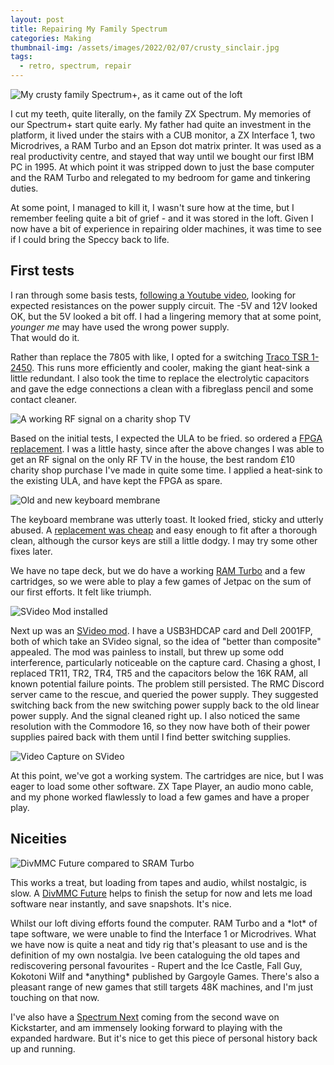 ```yaml
---
layout: post
title: Repairing My Family Spectrum
categories: Making
thumbnail-img: /assets/images/2022/02/07/crusty_sinclair.jpg
tags: 
  - retro, spectrum, repair
---
```


![My crusty family Spectrum+, as it came out of the loft](/assets/images/2022/02/07/crusty_sinclair.jpg)

I cut my teeth, quite literally, on the
family ZX Spectrum. My memories of our Spectrum+ start quite early.  My father had 
quite an investment in the platform, it
lived under the stairs with a CUB monitor, a ZX Interface 1, two
Microdrives, a RAM Turbo and an Epson dot matrix printer. It was used as
a real productivity centre, and stayed that way until we bought our
first IBM PC in 1995. At which point it was stripped down to just the base
computer and the RAM Turbo and relegated to my bedroom for game and
tinkering duties.

At some point, I managed to kill it, I wasn't sure how at the time, but
I remember feeling quite a bit of grief - and it was stored in the loft. Given I now have a
bit of experience in repairing older machines, it was time to see if I
could bring the Speccy back to life.

## First tests

I ran through some basis tests, [following a Youtube video](https://www.youtube.com/watch?v=IzgCmldm2H4), looking for expected resistances 
on the power supply circuit. The -5V and 12V looked OK, but the 5V looked a bit off. 
I had a lingering memory that at some point, _younger me_ may have used the wrong power supply.  
That would do it.

Rather than replace the 7805 with
like, I opted for a switching [Traco TSR 1-2450](https://www.mouser.co.uk/ProductDetail/TRACO-Power/TSR-1-2450?qs=ckJk83FOD0XFKqda0Mzkgw%3D%3D&mgh=1&vip=1&gclid=CjwKCAiAo4OQBhBBEiwA5KWu_2HOBwSiHaiMKzY4aWT4TUDeM0FpufgCvFnvn9LQeCTh_I9zTxnAsRoCV5oQAvD_BwE). This runs
more efficiently and cooler, making the
giant heat-sink a little redundant. I also took the time to replace the
electrolytic capacitors and gave the edge connections a clean with a
fibreglass pencil and some contact cleaner.

![A working RF signal on a charity shop TV](/assets/images/2022/02/07/jetpac_rftest.jpg)

Based on the initial tests, I expected the ULA to be fried. so ordered a [FPGA replacement](https://zxrenew.co.uk/ZX-Spectrum-replacement-ULA-p151287223). I was a
little hasty, since after the above changes I was able to get an RF
signal on the only RF TV in the house, the best random £10 charity shop purchase I've made in quite 
some time. I applied a heat-sink to the existing ULA, and have kept the FPGA as spare.

![Old and new keyboard membrane](/assets/images/2022/02/07/keyboard_membrane.jpg)

The keyboard membrane was utterly toast. It looked fried, sticky and utterly abused. 
A [replacement was cheap](https://zxrenew.co.uk/ZX-Spectrum-48k-128k-Toastrack-keyboard-membrane-p69999635) and easy enough to fit after a thorough clean, although the cursor keys are
still a little dodgy. I may try some other fixes later.

We have no tape deck, but we do have a working [RAM Turbo](https://www.youtube.com/watch?v=pgqioNdtBts) and a few
cartridges, so we were able to play a few games of Jetpac on the sum of
our first efforts. It felt like triumph.

![SVideo Mod installed](/assets/images/2022/02/07/svideo_mod.jpg)

Next up was an [SVideo mod](https://zxrenew.co.uk/ZX-Spectrum-S-Video-Modulator-replacement-p224669147). I have a USB3HDCAP card and Dell 2001FP, 
both of which take an SVideo signal, so the idea of "better than composite"
appealed. The mod was painless to install, but threw up some odd
interference, particularly noticeable on the capture card. Chasing a ghost, I
replaced TR11, TR2, TR4, TR5 and the capacitors below the 16K RAM, all
known potential failure points. The problem still persisted.  The RMC Discord server came
to the rescue, and queried the power supply.  They suggested switching back from the new
switching power supply back to the old linear power supply.  And the signal cleaned 
right up.  I also noticed the same resolution with the Commodore 16, so they now have 
both of their power supplies paired back with them until I find better switching supplies.

![Video Capture on SVideo](/assets/images/2022/02/07/svideo_capture.jpg)

At this point, we\'ve got a working system. The cartridges are nice, but
I was eager to load some other software. ZX Tape Player, an audio
mono cable, and my phone worked flawlessly to load a few games and
have a proper play.

##  Niceities

![DivMMC Future compared to SRAM Turbo](/assets/images/2022/02/07/cleaned_divmmc.jpg)

This works a treat, but loading from tapes and audio, whilst nostalgic,
is slow. A [DivMMC Future](https://www.thefuturewas8bit.com/divmmcfuture) helps to 
finish the setup for now and lets me load software near instantly, and save snapshots. It's nice.

Whilst our loft diving efforts found the computer. RAM Turbo and a
\*lot\* of tape software, we were unable to find the Interface 1 or
Microdrives. What we have now is quite a neat and tidy rig that's
pleasant to use and is the definition of my own nostalgia. Ive been
cataloguing the old tapes and rediscovering personal favourites - Rupert
and the Ice Castle, Fall Guy, Kokotoni Wilf and \*anything\* published
by Gargoyle Games. There's also a pleasant range of new games that
still targets 48K machines, and I'm just touching on that now.

I've also have a [Spectrum Next](https://www.kickstarter.com/projects/spectrumnext/zx-spectrum-next-issue-2) coming from the second wave on Kickstarter, and am
immensely looking forward to playing with the expanded hardware. But
it's nice to get this piece of personal history back up and running.